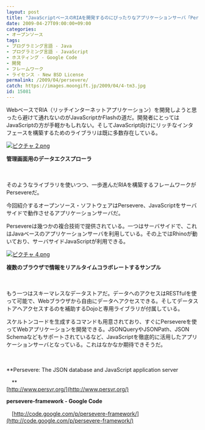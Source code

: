 ```yaml
---
layout: post
title: "JavaScriptベースのRIAを開発するのにぴったりなアプリケーションサーバ「Persevere」"
date: 2009-04-27T09:00:00+09:00
categories:
- オープンソース
tags: 
- プログラミング言語 - Java
- プログラミング言語 - JavaScript
- ホスティング - Google Code
- 開発
- フレームワーク
- ライセンス - New BSD License
permalink: /2009/04/persevere/
catch: https://images.moongift.jp/2009/04/4-tm3.jpg
id: 15081
---
```

WebベースでRIA（リッチインターネットアプリケーション）を開発しようと思ったら避けて通れないのがJavaScriptかFlashの道だ。開発者にとってはJavaScriptの方が手軽かもしれない。そしてJavaScript向けにリッチなインタフェースを構築するためのライブラリは既に多数存在している。

  

[![ピクチャ 2.png](https://images.moongift.jp/2009/04/2-tm2.jpg)](https://images.moongift.jp/2009/04/27.png)  
  
**管理画面用のデータエクスプローラ**

  

　

  

そのようなライブラリを使いつつ、一歩進んだRIAを構築するフレームワークがPersevereだ。

  

今回紹介するオープンソース・ソフトウェアはPersevere、JavaScriptをサーバサイドで動作させるアプリケーションサーバだ。

  
<!--more-->

Persevereは幾つかの複合技術で提供されている。一つはサーバサイドで、これはJavaベースのアプリケーションサーバを利用している。その上ではRhinoが動いており、サーバサイドJavaScriptが利用できる。

  

[![ピクチャ 4.png](https://images.moongift.jp/2009/04/4-tm3.jpg)](https://images.moongift.jp/2009/04/410.png)  
  
**複数のブラウザで情報をリアルタイムコラボレートするサンプル**

  

　

  

もう一つはスキーマレスなデータストアだ。データへのアクセスはRESTfulを使って可能で、Webブラウザから自由にデータへアクセスできる。そしてデータストアへアクセスするのを補助するDojoと専用ライブラリが付属している。

  

スケルトンコードを生成するコマンドも用意されており、すぐにPersevereを使ってWebアプリケーションを開発できる。JSONQueryやJSONPath、JSON Schemaなどもサポートされているなど、JavaScriptを徹底的に活用したアプリケーションサーバとなっている。これはなかなか期待できそうだ。

  

　

  

**Persevere: The JSON database and JavaScript application server  
  
　**  
  [http://www.persvr.org/](http://www.persvr.org/)

  

**persevere-framework - Google Code**  
  
　[http://code.google.com/p/persevere-framework/](http://code.google.com/p/persevere-framework/)

  
